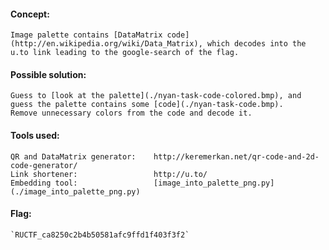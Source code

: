 #### Concept:
	Image palette contains [DataMatrix code](http://en.wikipedia.org/wiki/Data_Matrix), which decodes into the u.to link leading to the google-search of the flag.

#### Possible solution:
	Guess to [look at the palette](./nyan-task-code-colored.bmp), and guess the palette contains some [code](./nyan-task-code.bmp).
	Remove unnecessary colors from the code and decode it.

#### Tools used:
	QR and DataMatrix generator:	http://keremerkan.net/qr-code-and-2d-code-generator/
	Link shortener:					http://u.to/
	Embedding tool:					[image_into_palette_png.py](./image_into_palette_png.py)

#### Flag:
	`RUCTF_ca8250c2b4b50581afc9ffd1f403f3f2`
